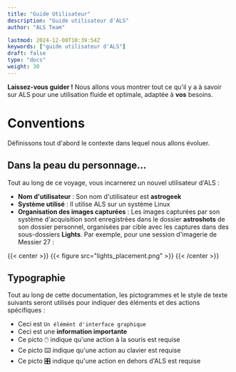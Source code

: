 ```yaml
---
title: "Guide Utilisateur"
description: "Guide utilisateur d'ALS"
author: "ALS Team"

lastmod: 2024-12-08T10:39:54Z
keywords: ["guide utilisateur d'ALS"]
draft: false
type: "docs"
weight: 30
---
```

**Laissez-vous guider !** Nous allons vous montrer tout ce qu'il y a à savoir sur ALS pour une utilisation fluide et 
optimale, adaptée à **vos** besoins. 

# Conventions
Définissons tout d'abord le contexte dans lequel nous allons évoluer.

## Dans la peau du personnage...

Tout au long de ce voyage, vous incarnerez un nouvel utilisateur d'ALS :
- **Nom d'utilisateur**&nbsp;: Son nom d'utilisateur est **astrogeek**
- **Système utilisé**&nbsp;: Il utilise ALS sur un système Linux
- **Organisation des images capturées**&nbsp;: Les images capturées par son système d'acquisition sont enregistrées
dans le dossier **astroshots** de son dossier personnel, organisées par cible avec les captures dans des sous-dossiers
**Lights**. Par exemple, pour une session d'imagerie de Messier 27 :

{{< center >}}
{{< figure src="lights_placement.png" >}}
{{< /center >}}

## Typographie

Tout au long de cette documentation, les pictogrammes et le style de texte suivants seront utilisés pour indiquer des 
éléments et des actions spécifiques :

- Ceci est `Un élémént d'interface graphique`
- Ceci est une **information importante**
- Ce picto 🖱️ indique qu'une action à la souris est requise
- Ce picto ⌨️ indique qu'une action au clavier est requise
- Ce picto 🎛️ indique qu'une action en dehors d'ALS est requise
